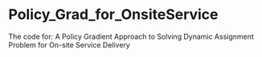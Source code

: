 # Policy_Grad_for_OnsiteService
The code for: A Policy Gradient Approach to Solving Dynamic Assignment Problem for On-site Service Delivery
